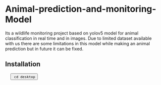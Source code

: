# Animal-prediction-and-monitoring-Model
 Its a wildlife monitoring project based on yolov5 model for animal classification in real time and in images. Due to limited dataset available with us there are some limitations in this model while making an animal prediction but in future it can be fixed.

## Installation 
<pre>
  <button onclick="navigator.clipboard.writeText('cd desktop')"> <code>cd desktop</code></button>
</pre>
